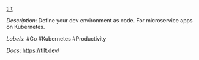 [tilt](https://github.com/tilt-dev/tilt)

*Description*: Define your dev environment as code. For microservice apps on Kubernetes.

*Labels*: #Go #Kubernetes #Productivity

*Docs*: https://tilt.dev/
